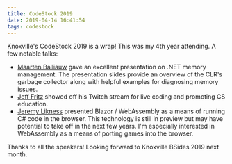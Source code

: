 ```yaml
---
title: CodeStock 2019
date: 2019-04-14 16:41:54
tags: codestock
---
```


Knoxville's CodeStock 2019 is a wrap! This was my 4th year attending. A few notable talks:

- [Maarten Balliauw](https://blog.maartenballiauw.be/talk/2019/04/12/codestock-exploring-net-memory-management-trip-down-memory-lane.html) gave an excellent presentation on .NET memory management. The presentation slides provide an overview of the CLR's garbage collector along with helpful examples for diagnosing memory issues.
- [Jeff Fritz](https://twitter.com/csharpfritz) showed off his Twitch stream for live coding and promoting CS education.
- [Jeremy Likness](https://blog.jeremylikness.com/presentation-webassembly-c-and-blazor-at-codestock-2019-ab2f8636356) presented Blazor / WebAssembly as a means of running C# code in the browser. This technology is still in preview but may have potential to take off in the next few years. I'm especially interested in WebAssembly as a means of porting games into the browser.

Thanks to all the speakers! Looking forward to Knoxville BSides 2019 next month.